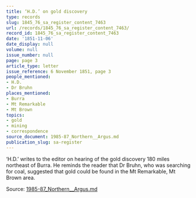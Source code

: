 ```yaml
---
title: ‘H.D.’ on gold discovery
type: records
slug: 1845_76_sa_register_content_7463
url: /records/1845_76_sa_register_content_7463/
record_id: 1845_76_sa_register_content_7463
date: '1851-11-06'
date_display: null
volume: null
issue_number: null
page: page 3
article_type: letter
issue_reference: 6 November 1851, page 3
people_mentioned:
- H.D.
- Dr Bruhn
places_mentioned:
- Burra
- Mt Remarkable
- Mt Brown
topics:
- gold
- mining
- correspondence
source_document: 1985-87_Northern__Argus.md
publication_slug: sa-register
---
```


‘H.D.’ writes to the editor on hearing of the gold discovery 180 miles northeast of Burra.  He reminds the reader that Dr Bruhn, who was searching for coal, suggested that gold could be found in the Mt Remarkable, Mt Brown area.

Source: [1985-87_Northern__Argus.md](/downloads/markdown/1985-87_Northern__Argus.md)

